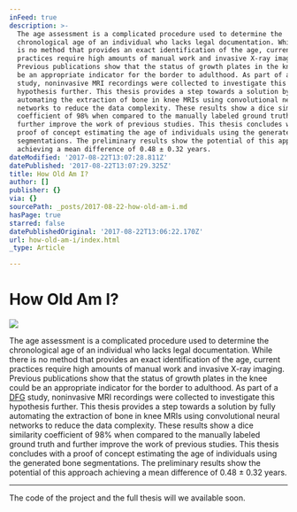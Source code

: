 ```yaml
---
inFeed: true
description: >-
  The age assessment is a complicated procedure used to determine the
  chronological age of an individual who lacks legal documentation. While there
  is no method that provides an exact identification of the age, current
  practices require high amounts of manual work and invasive X-ray imaging.
  Previous publications show that the status of growth plates in the knee could
  be an appropriate indicator for the border to adulthood. As part of a DFG
  study, noninvasive MRI recordings were collected to investigate this
  hypothesis further. This thesis provides a step towards a solution by fully
  automating the extraction of bone in knee MRIs using convolutional neural
  networks to reduce the data complexity. These results show a dice similarity
  coefficient of 98% when compared to the manually labeled ground truth and
  further improve the work of previous studies. This thesis concludes with a
  proof of concept estimating the age of individuals using the generated bone
  segmentations. The preliminary results show the potential of this approach
  achieving a mean difference of 0.48 ± 0.32 years.
dateModified: '2017-08-22T13:07:28.811Z'
datePublished: '2017-08-22T13:07:29.325Z'
title: How Old Am I?
author: []
publisher: {}
via: {}
sourcePath: _posts/2017-08-22-how-old-am-i.md
hasPage: true
starred: false
datePublishedOriginal: '2017-08-22T13:06:22.170Z'
url: how-old-am-i/index.html
_type: Article

---
```

# How Old Am I?
![](https://the-grid-user-content.s3-us-west-2.amazonaws.com/695d3de3-71c8-421d-a4bd-ebba1668a860.gif)

The age assessment is a complicated procedure used to determine the chronological age of an individual who lacks legal documentation. While there is no method that provides an exact identification of the age, current practices require high amounts of manual work and invasive X-ray imaging. Previous publications show that the status of growth plates in the knee could be an appropriate indicator for the border to adulthood. As part of a [DFG][0] study, noninvasive MRI recordings were collected to investigate this hypothesis further. This thesis provides a step towards a solution by fully automating the extraction of bone in knee MRIs using convolutional neural networks to reduce the data complexity. These results show a dice similarity coefficient of 98% when compared to the manually labeled ground truth and further improve the work of previous studies. This thesis concludes with a proof of concept estimating the age of individuals using the generated bone segmentations. The preliminary results show the potential of this approach achieving a mean difference of 0.48 ± 0.32 years.

---

The code of the project and the full thesis will we available soon.

[0]: http://www.dfg.de/